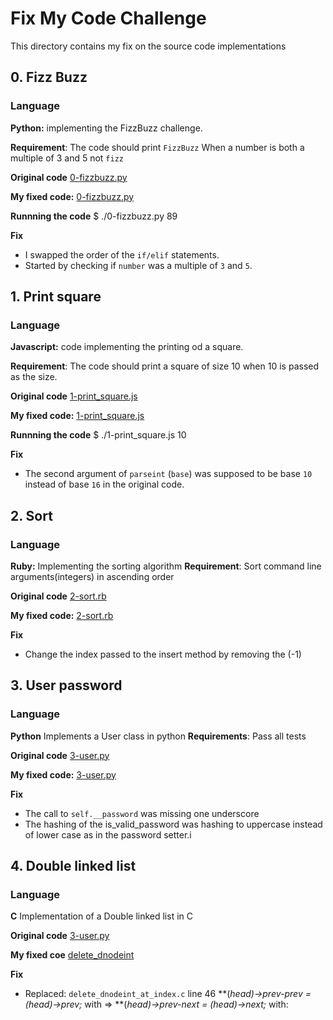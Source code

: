 # Fix My Code Challenge
This directory contains my fix on the source code implementations

## 0. Fizz Buzz
### Language
**Python:** implementing the FizzBuzz challenge.

**Requirement**: The code should print `FizzBuzz` When a number is both a multiple of 3 and 5 not `fizz`

**Original code**
[0-fizzbuzz.py](https://github.com/holbertonschool/0x00-Fix_My_Code_Challenge/blob/master/0-fizzbuzz.py)

**My fixed code:**
[0-fizzbuzz.py](./0-fizzbuzz.py)

**Runnning the code**
$ ./0-fizzbuzz.py 89

**Fix**
- I swapped the order of the `if/elif` statements. 
- Started by checking if `number` was a multiple of `3` and `5`.

## 1. Print square
### Language
**Javascript:** code implementing the printing od a square.

**Requirement**: The code should print a square of size 10 when 10 is passed as the size.

**Original code**
[1-print_square.js](https://github.com/holbertonschool/0x00-Fix_My_Code_Challenge/blob/master/1-print_square.js)

**My fixed code:**
[1-print_square.js](./1-print_square.js)

**Runnning the code**
$ ./1-print_square.js 10

**Fix**
- The second argument of `parseint` (`base`) was supposed to be base `10` instead of base `16` in the original code.

## 2. Sort
### Language
**Ruby:** Implementing the sorting algorithm
**Requirement**: Sort command line arguments(integers) in ascending order

**Original code**
[2-sort.rb](https://github.com/holbertonschool/0x00-Fix_My_Code_Challenge/blob/master/2-sort.rb)

**My fixed code:**
[2-sort.rb](./2-sort.rb)

**Fix**
- Change the index passed to the insert method by removing the (-1)

## 3. User password
### Language
**Python** Implements a User class in python
**Requirements**: Pass all tests

**Original code**
[3-user.py](https://github.com/holbertonschool/0x00-Fix_My_Code_Challenge/blob/master/3-user.py)

**My fixed code:**
[3-user.py](./3-user.py)

**Fix**
- The call to `self.__password` was missing one underscore
- The hashing of the is_valid_password was hashing to uppercase instead of lower case as in the password setter.i

## 4. Double linked list
### Language
**C** Implementation of a Double linked list in C

**Original code**
[3-user.py](https://github.com/holbertonschool/0x00-Fix_My_Code_Challenge/tree/master/4-delete_dnodeint)

**My fixed coe**
[delete_dnodeint](./delete_dnodeint)

**Fix**
- Replaced:
`delete_dnodeint_at_index.c` line 46 **(*head)->prev-prev = (*head)->prev;** with => **(*head)->prev-next = (*head)->next;** with:
